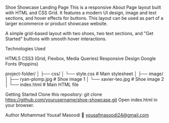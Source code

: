 Shoe Showcase Landing Page
This is a responsive About Page layout built with HTML and CSS Grid. It features a modern UI design, image and text sections, and hover effects for buttons. This layout can be used as part of a larger ecommerce or product showcase website.

A simple grid-based layout with two shoes, two text sections, and "Get Started" buttons with smooth hover interactions.

Technologies Used

HTML5
CSS3 (Grid, Flexbox, Media Queries)
Responsive Design
Google Fonts (Poppins)

project-folder/
│
├── css/
│ └── style.css # Main stylesheet
│
├── image/
│ ├── ryan-plomp.jpg # Shoe image 1
│ └── xavier-teo.jpg # Shoe image 2
│
└── index.html # Main HTML file

Getting Started
Clone this repository:
git clone https://github.com/yourusername/shoe-showcase.git
Open index.html in your browser.

Author
Mohammad Yousaf Masoodi
📧 yousafmasoodi24@gmail.com
